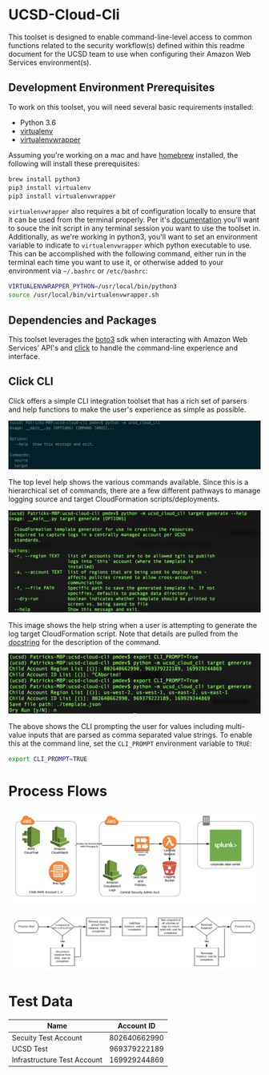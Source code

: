 # UCSD-Cloud-Cli

This toolset is designed to enable command-line-level access to common functions related to the security workflow(s) defined within this readme document for the UCSD team to use when configuring their Amazon Web Services environment(s).

## Development Environment Prerequisites

To work on this toolset, you will need several basic requirements installed:

* Python 3.6
* [virtualenv](https://pypi.python.org/pypi/virtualenv)
* [virtualenvwrapper](https://virtualenvwrapper.readthedocs.io/en/latest/)

Assuming you're working on a mac and have [homebrew](https://brew.sh) installed, the following will install these prerequisites:

```bash
brew install python3
pip3 install virtualenv
pip3 install virtualenvwrapper
```

`virtualenvwrapper` also requires a bit of configuration locally to ensure that it can be used from the terminal properly. Per it's [documentation](https://virtualenvwrapper.readthedocs.io/en/latest/#introduction) you'll want to souce the init script in any terminal session you want to use the toolset in. Additionally, as we're working in python3, you'll want to set an environment variable to indicate to `virtualenvwrapper` which python executable to use. This can be accomplished with the following command, either run in the terminal each time you want to use it, or otherwise added to your environment via `~/.bashrc` or `/etc/bashrc`:

```bash
VIRTUALENVWRAPPER_PYTHON=/usr/local/bin/python3
source /usr/local/bin/virtualenvwrapper.sh
```

## Dependencies and Packages

This toolset leverages the [boto3](https://boto3.readthedocs.io/en/latest/) sdk when interacting with Amazon Web Services' API's and [click](http://click.pocoo.org/5/) to handle the command-line experience and interface.

## Click CLI

Click offers a simple CLI integration toolset that has a rich set of parsers and help functions to make the user's experience as simple as possible.

![Top Level Help](doc/top_level_help.png)

The top level help shows the various commands available. Since this is a hierarchical set of commands, there are a few different pathways to manage logging source and target CloudFormation scripts/deployments.  

![Target Generate Help](doc/target_generate_help.png)

This image shows the help string when a user is attempting to generate the log target CloudFormation script. Note that details are pulled from the [docstring](https://www.python.org/dev/peps/pep-0257/) for the description of the command.

![CLI Option Handling](doc/cli_options.png)

The above shows the CLI prompting the user for values including multi-value inputs that are parsed as comma separated value strings. To enable this at the command line, set the `CLI_PROMPT` environment variable to `TRUE`:

```bash
export CLI_PROMPT=TRUE
```

# Process Flows

![Log data workflow](doc/log-data-flow.png)

![Instance Isolation Workflow](doc/instance-isolation-workflow.png)

# Test Data

| Name | Account ID |
|------|------------|
| Secuity Test Account | 802640662990 |
| UCSD Test | 969379222189 |
| Infrastructure Test Account | 169929244869 |
